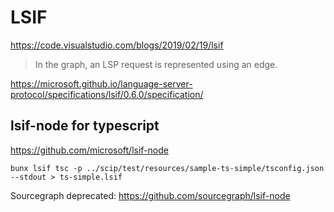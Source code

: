 # LSIF

https://code.visualstudio.com/blogs/2019/02/19/lsif

> In the graph, an LSP request is represented using an edge.

https://microsoft.github.io/language-server-protocol/specifications/lsif/0.6.0/specification/

## lsif-node for typescript

https://github.com/microsoft/lsif-node

```
bunx lsif tsc -p ../scip/test/resources/sample-ts-simple/tsconfig.json --stdout > ts-simple.lsif
```

Sourcegraph deprecated: https://github.com/sourcegraph/lsif-node
